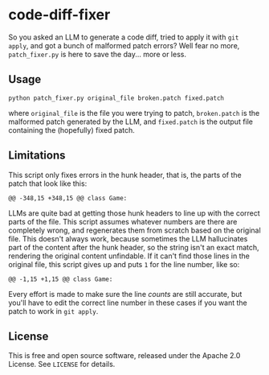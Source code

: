 # code-diff-fixer
So you asked an LLM to generate a code diff, tried to apply it with `git apply`, and got a bunch of malformed patch errors? Well fear no more, `patch_fixer.py` is here to save the day... more or less.

## Usage
```
python patch_fixer.py original_file broken.patch fixed.patch
```
where `original_file` is the file you were trying to patch, 
`broken.patch` is the malformed patch generated by the LLM, 
and `fixed.patch` is the output file containing the (hopefully) fixed patch.

## Limitations
This script only fixes errors in the hunk header, that is, the parts of the patch that look like this:
```
@@ -348,15 +348,15 @@ class Game:
```
LLMs are quite bad at getting those hunk headers to line up with the correct parts of the file.
This script assumes whatever numbers are there are completely wrong, and regenerates them from scratch based on the original file.
This doesn't always work, because sometimes the LLM hallucinates part of the content after the hunk header,
so the string isn't an exact match, rendering the original content unfindable.
If it can't find those lines in the original file, this script gives up and puts `1` for the line number, like so:
```
@@ -1,15 +1,15 @@ class Game:
```
Every effort is made to make sure the line *counts* are still accurate, but you'll have to edit the correct line number in these cases if you want the patch to work in `git apply`.

## License

This is free and open source software, released under the Apache 2.0 License. See `LICENSE` for details.
